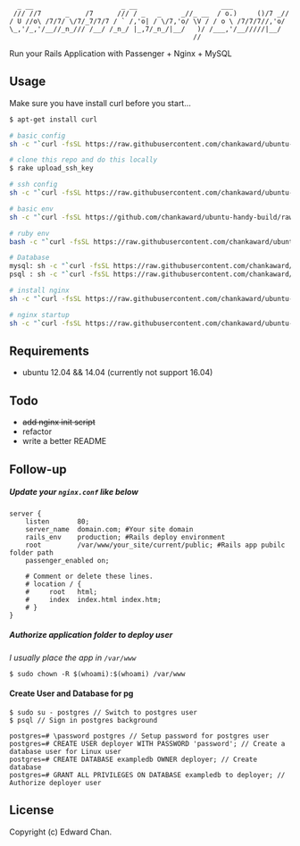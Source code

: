 ```
  _ __                      _ __                     ___              
 /// //7      _    /7      /// / _   _     _//_ __  / o.)     ()/7 _//
/ U //o\ /7/7/ \/7/_7/7/7 / ` /,'o| / \/7,'o/ \V / / o \ /7/7/7//,'o/ 
\_,'/_,'/__//_n_/// /__/ /_n_/ |_,7/_n_/|__/   )/ /___,'/__/////|__/  
                                              //                      
```

Run your Rails Application with Passenger + Nginx + MySQL

## Usage

Make sure you have install curl before you start...

```sh
$ apt-get install curl
```

```sh
# basic config
sh -c "`curl -fsSL https://raw.githubusercontent.com/chankaward/ubuntu-handy-build/master/basic_config.sh`"

# clone this repo and do this locally
$ rake upload_ssh_key

# ssh config
sh -c "`curl -fsSL https://raw.githubusercontent.com/chankaward/ubuntu-handy-build/master/ssh_config.sh`"

# basic env
sh -c "`curl -fsSL https://github.com/chankaward/ubuntu-handy-build/raw/master/basic_env.sh`"

# ruby env
bash -c "`curl -fsSL https://raw.githubusercontent.com/chankaward/ubuntu-handy-build/master/ruby_env.sh`"

# Database
mysql: sh -c "`curl -fsSL https://raw.githubusercontent.com/chankaward/ubuntu-handy-build/master/install_mysql.sh`"
psql : sh -c "`curl -fsSL https://raw.githubusercontent.com/chankaward/ubuntu-handy-build/master/install_psql.sh`"

# install nginx
sh -c "`curl -fsSL https://raw.githubusercontent.com/chankaward/ubuntu-handy-build/master/install_nginx.sh`"

# nginx startup
sh -c "`curl -fsSL https://raw.githubusercontent.com/chankaward/ubuntu-handy-build/master/nginx_init.sh`"
```

## Requirements

* ubuntu 12.04 && 14.04 (currently not support 16.04)

## Todo

* ~~add nginx init script~~
* refactor
* write a better README

## Follow-up

##### Update your `nginx.conf` like below
```
server {
    listen       80;
    server_name  domain.com; #Your site domain
    rails_env    production; #Rails deploy environment
    root         /var/www/your_site/current/public; #Rails app pubilc folder path
    passenger_enabled on;

    # Comment or delete these lines.
    # location / {
    #     root   html;
    #     index  index.html index.htm;
    # }
}
```

##### Authorize application folder to deploy user
_I usually place the app in `/var/www`_
```
$ sudo chown -R $(whoami):$(whoami) /var/www
```

#### Create User and Database for pg
```
$ sudo su - postgres // Switch to postgres user
$ psql // Sign in postgres background
```

```
postgres=# \password postgres // Setup password for postgres user
postgres=# CREATE USER deployer WITH PASSWORD 'password'; // Create a database user for Linux user
postgres=# CREATE DATABASE exampledb OWNER deployer; // Create database
postgres=# GRANT ALL PRIVILEGES ON DATABASE exampledb to deployer; // Authorize deployer user
```

## License
Copyright (c) Edward Chan.
